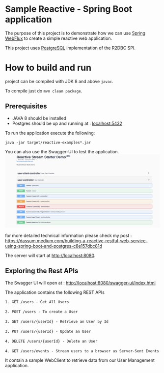 # Sample Reactive - Spring Boot application

The purpose of this project is to demonstrate how we can
use [Spring WebFlux](https://docs.spring.io/spring/docs/current/spring-framework-reference/web-reactive.html) to create
a simple reactive web application.

This project uses [PostgreSQL](https://github.com/r2dbc/r2dbc-postgresql) implementation of the R2DBC SPI.

# How to build and run

project can be compiled with JDK 8 and above `javac`.

To compile just do `mvn clean package`.

## Prerequisites

* JAVA 8 should be installed
* Postgres should be up and running at : <localhost:5432>

To run the application execute the following:

```
java -jar target/reactive-examples*.jar
```

You can also use the Swagger-UI to test the application.
![alt text](react-starter-demo.png)

for more detailed technical information please check my
post : <https://dassum.medium.com/building-a-reactive-restful-web-service-using-spring-boot-and-postgres-c8e157dbc81d>

The server will start at <http://localhost:8080>.

## Exploring the Rest APIs

The Swagger UI will open at : <http://localhost:8080/swagger-ui/index.html>

The application contains the following REST APIs

```
1. GET /users - Get All Users

2. POST /users - To create a User

3. GET /users/{userId} - Retrieve an User by Id

3. PUT /users/{userId} - Update an User

4. DELETE /users/{userId} - Delete an User

4. GET /users/events - Stream users to a browser as Server-Sent Events
```

It contain a sample WebClient to retrieve data from our User Management application.


